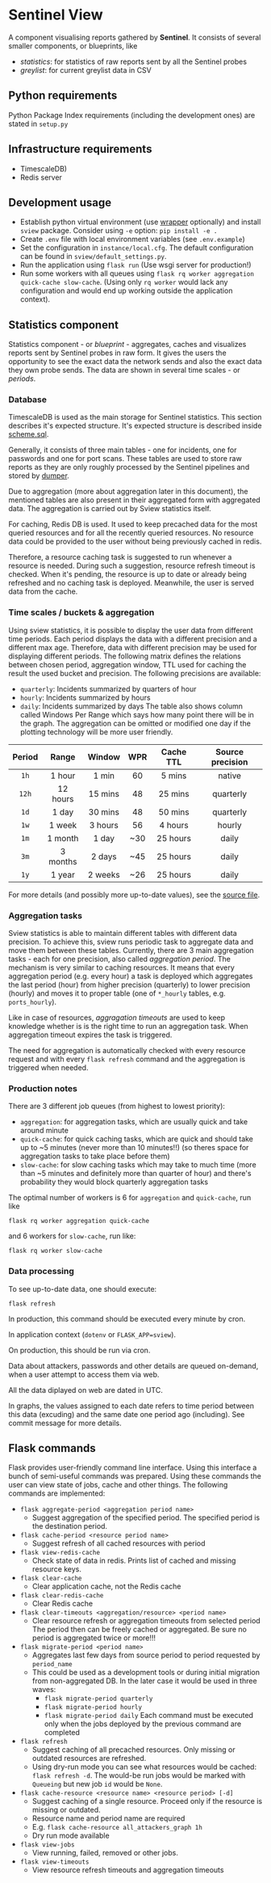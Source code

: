 # Sentinel View

A component visualising reports gathered by **Sentinel**. It consists of several
smaller components, or blueprints, like
 - *statistics*: for statistics of raw reports sent by all the Sentinel probes
 - *greylist*: for current greylist data in CSV


## Python requirements

Python Package Index requirements (including the development ones) are stated in
`setup.py`

## Infrastructure requirements

- TimescaleDB)
- Redis server


## Development usage

- Establish python virtual environment (use
  [wrapper](https://virtualenvwrapper.readthedocs.io/en/latest/) optionally)
  and install `sview` package. Consider using `-e` option: `pip install -e .`
- Create `.env` file with local environment variables (see `.env.example`)
- Set the configuration in `instance/local.cfg`. The default configuration
  can be found in `sview/default_settings.py`.
- Run the application using `flask run` (Use wsgi server for production!)
- Run some workers with all queues using `flask rq worker aggregation
  quick-cache slow-cache`. (Using only `rq worker` would lack
  any configuration and would end up working outside the application context).


## Statistics component

Statistics component - or *blueprint* - aggregates, caches and visualizes
reports sent by Sentinel probes in raw form. It gives the users the opportunity
to see the exact data the network sends and also the exact data they own probe
sends. The data are shown in several time scales - or *periods*.

### Database

TimescaleDB is used as the main storage for Sentinel statistics. This section
describes it's expected structure. It's expected structure is described inside
[scheme.sql](sview/scheme.sql).

Generally, it consists of three main tables - one for incidents, one for
passwords and one for port scans. These tables are used to store raw reports as
they are only roughly processed by the Sentinel pipelines and stored by
[dumper](https://gitlab.nic.cz/turris/sentinel/dumper).

Due to aggregation (more about aggregation later in this document),
the mentioned tables are also present in their aggregated form with aggregated
data. The aggregation is carried out by Sview statistics itself.

For caching, Redis DB is used. It used to keep precached data for the most
queried resources and for all the recently queried resources. No resource
data could be provided to the user without being previously cached in redis.

Therefore, a resource caching task is suggested to run whenever a resource is
needed. During such a suggestion, resource refresh timeout is checked. When it's
pending, the resource is up to date or already being refreshed and no caching
task is deployed. Meanwhile, the user is served data from the cache.

### Time scales / buckets & aggregation

Using sview statistics, it is possible to display the user data from different
time periods. Each period displays the data with a different precision and a
different max age. Therefore, data with different precision may be used for
displaying different periods.
The following matrix defines the relations between chosen period,
aggregation window, TTL used for caching the result the used bucket and
precision. The following precisions are available:
 - `quarterly`: Incidents summarized by quarters of hour
 - `hourly`: Incidents summarized by hours
 - `daily`: Incidents summarized by days
The table also shows column called Windows Per Range which says how many point there
will be in the graph. The aggregation can be omitted or modified one day if the
plotting technology will be more user friendly.

| Period | Range    | Window  | WPR   | Cache TTL | Source precision |
| :---:  | :---:    | :---:   | :---: | :--:      | :--:             |
| `1h`   | 1 hour   | 1 min   | 60    | 5 mins    | native           |
| `12h`  | 12 hours | 15 mins | 48    | 25 mins   | quarterly        |
| `1d`   | 1 day    | 30 mins | 48    | 50 mins   | quarterly        |
| `1w`   | 1 week   | 3 hours | 56    | 4 hours   | hourly           |
| `1m`   | 1 month  | 1 day   | ~30   | 25 hours  | daily            |
| `3m`   | 3 months | 2 days  | ~45   | 25 hours  | daily            |
| `1y`   | 1 year   | 2 weeks | ~26   | 25 hours  | daily            |

For more details (and possibly more up-to-date values), see the
[source file](sview/statistics/tasks/periods/__init__.py).

### Aggregation tasks

Sview statistics is able to maintain different tables with different data
precision. To achieve this, sview runs periodic task to aggregate data and move
them between these tables.
Currently, there are 3 main aggregation tasks - each for one precision, also
called *aggregation period*. The mechanism is very similar to caching resources.
It means that every aggregation period (e.g. every hour) a task is deployed
which aggregates the last period (hour) from higher precision (quarterly) to
lower precision (hourly) and moves it to proper table (one of `*_hourly` tables,
e.g. `ports_hourly`).

Like in case of resources, *aggragation timeouts* are used to keep knowledge
whether is is the right time to run an aggregation task. When aggregation
timeout expires the task is triggered.

The need for aggregation is automatically checked with every resource request
and with every `flask refresh` command and the aggregation is triggered when
needed.

### Production notes

There are 3 different job queues (from highest to lowest priority):
  - `aggregation`: for aggregation tasks, which are usually quick and take
     around minute
  - `quick-cache`: for quick caching tasks, which are quick and should take up
     to ~5 minutes (never more than 10 minutes!!) (so theres space for
     aggregation tasks to take place before them)
  - `slow-cache`: for slow caching tasks which may take to much time (more than
     ~5 minutes and definitely more than quarter of hour) and there's probability
     they would block quarterly aggregation tasks

The optimal number of workers is 6 for `aggregation` and `quick-cache`, run like

```
flask rq worker aggregation quick-cache
```

and 6 workers for `slow-cache`, run like:

```
flask rq worker slow-cache
```

### Data processing

To see up-to-date data, one should execute:

```
flask refresh
```

In production, this command should be executed every minute by cron.

In application context (`dotenv` or `FLASK_APP=sview`).

On production, this should be run via cron.


Data about attackers, passwords and other details are queued on-demand, when a
user attempt to access them via web.

All the data diplayed on web are dated in UTC.

In graphs, the values assigned to each date refers to time period between this
data (excuding) and the same date one period ago (including). See commit message
for more details.


## Flask commands

Flask provides user-friendly command line interface. Using this interface a bunch
of semi-useful commands was prepared. Using these commands the user can view
state of jobs, cache and other things. The following commands are implemented:

- `flask aggregate-period <aggregation period name>`
  - Suggest aggregation of the specified period. The specified period is the
    destination period.
- `flask cache-period <resource period name>`
  - Suggest refresh of all cached resources with period
- `flask view-redis-cache`
  - Check state of data in redis. Prints list of cached and missing resource
    keys.
- `flask clear-cache`
  - Clear application cache, not the Redis cache
- `flask clear-redis-cache`
  - Clear Redis cache
- `flask clear-timeouts <aggregation/resource> <period name>`
  - Clear resource refresh or aggregation timeouts from selected period
    The period then can be freely cached or aggregated. Be sure no period is
    aggregated twice or more!!!
- `flask migrate-period <period name>`
  - Aggregates last few days from source period to period requested by
    `period_name`
  - This could be used as a development tools or during initial migration
    from non-aggregated DB. In the later case it would be used in three waves:
    - `flask migrate-period quarterly`
    - `flask migrate-period hourly`
    - `flask migrate-period daily`
    Each command must be executed only when the jobs deployed by the previous
    command are completed
- `flask refresh`
  - Suggest caching of all precached resources. Only missing or outdated
    resources are refreshed.
  - Using dry-run mode you can see what resources would be cached:
    `flask refresh -d`. The would-be run jobs would be marked with
    `Queueing` but new job `id` would be `None`.
- `flask cache-resource <resource name> <resource period> [-d]`
  - Suggest caching of a single resource. Proceed only if the resource is
    missing or outdated.
  - Resource name and period name are required
  - E.g. `flask cache-resource all_attackers_graph 1h`
  - Dry run mode available
- `flask view-jobs`
  - View running, failed, removed or other jobs.
- `flask view-timeouts`
  - View resource refresh timeouts and aggregation timeouts
